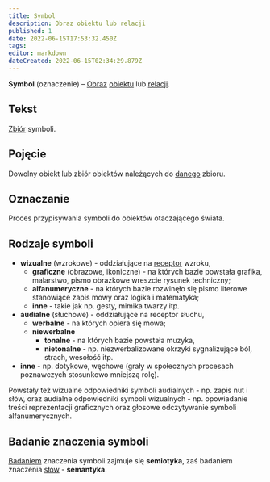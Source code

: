 ```yaml
---
title: Symbol
description: Obraz obiektu lub relacji
published: 1
date: 2022-06-15T17:53:32.450Z
tags: 
editor: markdown
dateCreated: 2022-06-15T02:34:29.879Z
---
```


**Symbol** (oznaczenie) – [Obraz](/Obraz) [obiektu](/Obiekt) lub [relacji](/Relacja).

## **Tekst**

[Zbiór](/Zbiór) symboli.

## **Pojęcie**

Dowolny obiekt lub zbiór obiektów należących do [danego](/Oryginał) zbioru.

## Oznaczanie

Proces przypisywania symboli do obiektów otaczającego świata.

## Rodzaje symboli

- **wizualne** (wzrokowe) - oddziałujące na [receptor](/Receptor) wzroku,
  - **graficzne** (obrazowe, ikoniczne) - na których bazie powstała grafika, malarstwo, pismo obrazkowe wreszcie rysunek techniczny;
  - **alfanumeryczne** - na których bazie rozwinęło się pismo literowe stanowiące zapis mowy oraz logika i matematyka;
  - **inne** - takie jak np. gesty, mimika twarzy itp.
- **audialne** (słuchowe) - oddziałujące na receptor słuchu,
  - **werbalne** - na których opiera się mowa;
  - **niewerbalne**
    - **tonalne** - na których bazie powstała muzyka,
    - **nietonalne** - np. niezwerbalizowane okrzyki sygnalizujące ból, strach, wesołość itp.
- **inne** - np. dotykowe, węchowe (grały w społecznych procesach poznawczych stosunkowo mniejszą rolę).

Powstały też wizualne odpowiedniki symboli audialnych - np. zapis nut i słów, oraz audialne odpowiedniki symboli wizualnych - np. opowiadanie treści reprezentacji graficznych oraz głosowe odczytywanie symboli alfanumerycznych.

## Badanie znaczenia symboli

[Badaniem](/Badanie) znaczenia symboli zajmuje się **semiotyka**, zaś badaniem znaczenia [słów](https://pl.wikipedia.org/wiki/S%C5%82owo) - **semantyka**.
